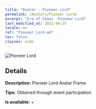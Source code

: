 ```yaml
---
title: "Avatar - Pioneer Lord"
permalink: /Avatars/Pioneer Lord/
excerpt: "Era of Chaos  Pioneer Lord"
last_modified_at: 2021-04-25
locale: en
ref: "Pioneer Lord.md"
toc: false
classes: wide
---
```

 ![Pioneer Lord](/images/a/avatarFrame_33.png)

## Details

 **Description:** Pioneer Lord Avatar Frame 

 **Tips:** Obtained through event participation 

 **Is available:**  + 

